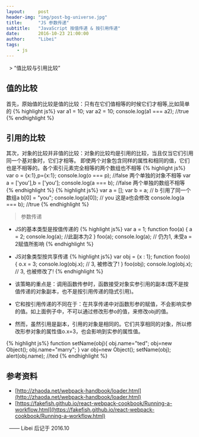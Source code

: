 ```yaml
---
layout:     post
header-img: "img/post-bg-universe.jpg"
title:      "JS 参数传递"
subtitle:   "JavaScript 按值传递 & 按引用传递"
date:       2016-10-23 21:00:00
author:     "Libei"
tags:
    - js
---
```

  > “值比较与引用比较”  

## 值的比较

首先，原始值的比较是值的比较：只有在它们值相等的时候它们才相等,比如简单的
{% highlight js%}
var a1 = 10;
var a2 = 10;
console.log(a1 === a2); //true
{% endhighlight %}
## 引用的比较
其次，对象的比较并非值的比较：对象的比较均是引用的比较，当且仅当它们引用同一个基对象时，它们才相等。
即使两个对象包含同样的属性和相同的值，它们也是不相等的。各个索引元素完全相等的两个数组也不相等
{% highlight js%}
var o = {x:1},p={x:1};
console.log(o === p); //false 两个单独的对象不相等
var a = ['you'],b = ['you'];
console.log(a === b); //false 两个单独的数组不相等
{% endhighlight %}
{% highlight js%}
var a = [];
var b = a;      // b 引用了同一个数组a
b[0] = "you";
console.log(a[0]); // you   这是a也会修改
console.log(a === b); //true
{% endhighlight %}

> 参数传递

* JS的基本类型是按值传递的
{% highlight js%}
var a = 1;
function foo(a) {
    a = 2;
    console.log(a);  //此副本为2
}
foo(a);
console.log(a); // 仍为1, 未受a = 2赋值所影响
{% endhighlight %}

* JS对象类型按共享传递
{% highlight js%}
var obj = {x : 1};
function foo(o) {
    o.x = 3;
  console.log(obj.x); // 3, 被修改了!
}
foo(obj);
console.log(obj.x); // 3, 也被修改了!
{% endhighlight %}

* 该策略的重点是：调用函数传参时，函数接受对象实参引用的副本(既不是按值传递的对象副本，也不是按引用传递的隐式引用)。
* 它和按引用传递的不同在于：在共享传递中对函数形参的赋值，不会影响实参的值。如上面例子中，不可以通过修改形参o的值，来修改obj的值。
* 然而，虽然引用是副本，引用的对象是相同的。它们共享相同的对象，所以修改形参对象的属性值o.x=3，也会影响到实参的属性值。

{% highlight js%}
function setName(obj){
    obj.name="ted";
    obj=new Object();
    obj.name="marry";
}
var obj=new Object();
setName(obj);
alert(obj.name); //ted
{% endhighlight %}

## 参考资料

* [http://zhaoda.net/webpack-handbook/loader.html](http://zhaoda.net/webpack-handbook/loader.html)
* [https://fakefish.github.io/react-webpack-cookbook/Running-a-workflow.html](https://fakefish.github.io/react-webpack-cookbook/Running-a-workflow.html)

  —— Libei 后记于 2016.10 
